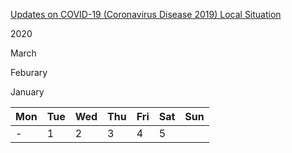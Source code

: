 [Updates on COVID-19 (Coronavirus Disease 2019) Local Situation](https://www.moh.gov.sg/covid-19)

2020

March

Feburary

January

Mon | Tue | Wed | Thu | Fri | Sat | Sun
-- | -- | -- | -- | -- | -- | --
| - | 1 | 2 | 3 | 4 | 5

